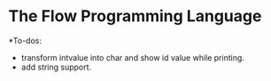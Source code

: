 # The Flow Programming Language


*To-dos:
  * transform intvalue into char and show id value while printing.
  * add string support.
